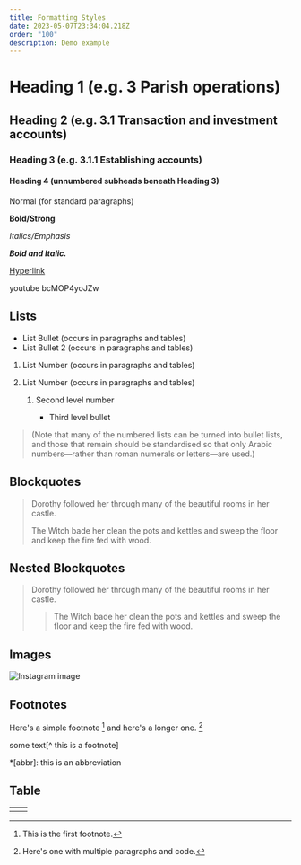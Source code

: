 ```yaml
---
title: Formatting Styles
date: 2023-05-07T23:34:04.218Z
order: "100"
description: Demo example
---
```

# Heading 1 (e.g. 3 Parish operations)

## Heading 2 (e.g. 3.1 Transaction and investment accounts)

### Heading 3 (e.g. 3.1.1 Establishing accounts)

#### Heading 4 (unnumbered subheads beneath Heading 3)

Normal (for standard paragraphs)

**Bold/Strong**

*Italics/Emphasis*

***Bold and Italic.***

[Hyperlink](google.com.au)

youtube bcMOP4yoJZw

## Lists

* List Bullet (occurs in paragraphs and tables)
* List Bullet 2 (occurs in paragraphs and tables)

1. List Number (occurs in paragraphs and tables)
2. List Number  (occurs in paragraphs and tables)

   1. Second level number

      * Third level bullet

> (Note that many of the numbered lists can be turned into bullet lists, and those that remain should be standardised so that only Arabic numbers—rather than roman numerals or letters—are used.)

## Blockquotes

> Dorothy followed her through many of the beautiful rooms in her castle.
>
> The Witch bade her clean the pots and kettles and sweep the floor and keep the fire fed with wood.

## Nested Blockquotes

> Dorothy followed her through many of the beautiful rooms in her castle.
>
> > The Witch bade her clean the pots and kettles and sweep the floor and keep the fire fed with wood.

## Images

   ![Instagram image](/media/codsazbbjeb.jpg "Instagram image")

## Footnotes

Here's a simple footnote [^1] and here's a longer one. [^bignote]

[^1]: This is the first footnote.

[^bignote]: Here's one with multiple paragraphs and code.

some text[^ this is a footnote]

\*\[abbr]: this is an abbreviation

## Table

|     |     |
| --- | --- |
|     |     |